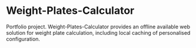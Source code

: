 # Weight-Plates-Calculator
Portfolio project. Weight-Plates-Calculator provides an offline available web solution for weight plate calculation, including local caching of personalised configuration.
